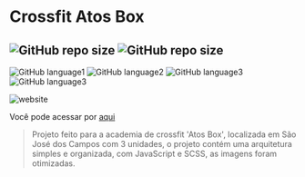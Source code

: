 # Crossfit Atos Box

![GitHub repo size](https://img.shields.io/github/repo-size/brinobruno/atosbox-landingpage-01?style=for-the-badge)
![GitHub repo size](https://img.shields.io/github/last-commit/brinobruno/atosbox-landingpage-01/main?style=for-the-badge)
---
![GitHub language1](https://img.shields.io/badge/JavaScript-323330?style=for-the-badge&logo=javascript&logoColor=F7DF1E)
![GitHub language2](https://img.shields.io/badge/SASS-hotpink.svg?style=for-the-badge&logo=SASS&logoColor=white)
![GitHub language3](https://img.shields.io/badge/HTML5-E34F26?style=for-the-badge&logo=html5&logoColor=white)
![GitHub language3](https://img.shields.io/badge/NPM-%23000000.svg?style=for-the-badge&logo=npm&logoColor=white)

![website](https://user-images.githubusercontent.com/81701584/129648339-41ee78da-7613-447a-9f81-309296d70883.png)

Você pode acessar por [aqui]

> Projeto feito para a academia de crossfit 'Atos Box', localizada em São José dos Campos com 3 unidades, o projeto contém uma arquitetura simples e organizada, com JavaScript e SCSS, as imagens foram otimizadas.

[aqui]: https://crossfitatos.com.br/primeiropasso/
